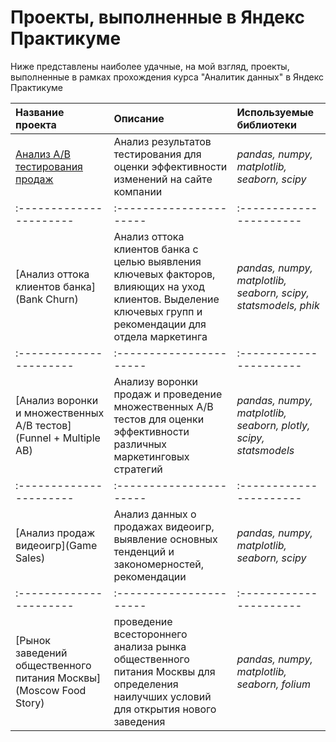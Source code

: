 # Проекты, выполненные в Яндекс Практикуме

Ниже представлены наиболее удачные, на мой взгляд, проекты, выполненные в рамках прохождения курса "Аналитик данных" в Яндекс Практикуме

| Название проекта | Описание | Используемые библиотеки | 
| :---------------------- | :---------------------- | :---------------------- |
| [Анализ A/B тестирования продаж](ab_sales) | Анализ результатов тестирования для оценки эффективности изменений на сайте компании| *pandas, numpy, matplotlib, seaborn, scipy* |
| :---------------------- | :---------------------- | :---------------------- |
| [Анализ оттока клиентов банка](Bank Churn) | Анализ оттока клиентов банка с целью выявления ключевых факторов, влияющих на уход клиентов. Выделение ключевых групп и рекомендации для отдела маркетинга| *pandas, numpy, matplotlib, seaborn, scipy, statsmodels, phik* |
| :---------------------- | :---------------------- | :---------------------- |
| [Анализ воронки и множественных A/B тестов](Funnel + Multiple AB) | Анализу воронки продаж и проведение множественных A/B тестов для оценки эффективности различных маркетинговых стратегий| *pandas, numpy, matplotlib, seaborn, plotly, scipy, statsmodels* |
| :---------------------- | :---------------------- | :---------------------- |
| [Анализ продаж видеоигр](Game Sales) | Анализ данных о продажах видеоигр, выявление основных тенденций и закономерностей, рекомендации| *pandas, numpy, matplotlib, seaborn, scipy* |
| :---------------------- | :---------------------- | :---------------------- |
| [Рынок заведений общественного питания Москвы](Moscow Food Story) | проведение всестороннего анализа рынка общественного питания Москвы для определения наилучших условий для открытия нового заведения| *pandas, numpy, matplotlib, seaborn, folium* |
